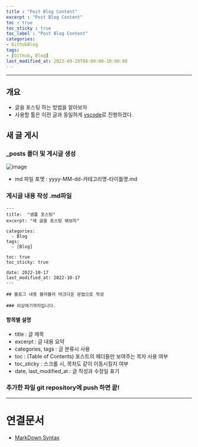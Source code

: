 ```yaml
---
title : "Post Blog Content"
excerpt : "Post Blog Content"
toc : true
toc_sticky : true
toc_label : "Post Blog Content"
categories:
- GithubBlog
tags:
- [Github, Blog]
last_modified_at: 2023-09-29T08:00:00-10:00:00
---
```

  
---
  
## 개요
- 글을 포스팅 하는 방법을 알아보자
- 사용할 툴은 이전 글과 동일하게 [vscode](../../ide/ide-vscode)로 진행하겠다.
  
## 새 글 게시
  
### _posts 폴더 및 게시글 생성
    
![image](../../assets/images/MakePostFolderAndMdFile.png)
-  md 파일 포멧 : yyyy-MM-dd-카테고리명-타이틀명.md
  
### 게시글 내용 작성 .md파일
  ```
  ---
  title:  "샘플 포스팅"
  excerpt: "새 글을 포스팅 해보자"

  categories:
    - Blog
  tags:
    - [Blog]

  toc: true
  toc_sticky: true
  
  date: 2022-10-17
  last_modified_at: 2022-10-17
  ---

  ## 블로그 내용 블라블라 마크다운 문법으로 작성

  ### 이상여기까지입니다.

  ```
  
#### 항목별 설명
  - title : 글 제목
  - excerpt : 글 내용 요약
  - categories, tags : 글 분류시 사용
  - toc : (Table of Contents) 포스트의 헤더들만 보여주는 목차 사용 여부
  - toc_sticky : 스크롤 시, 목차도 같이 이동시킬지 여부
  - date, last_modified_at : 글 작성과 수정일 표기
  
### 추가한 파일 git repository에 push 하면 끝!

---
  
# 연결문서
- [MarkDown Syntax](../../markdown/markdown-MarkDown-Syntax) 
  
